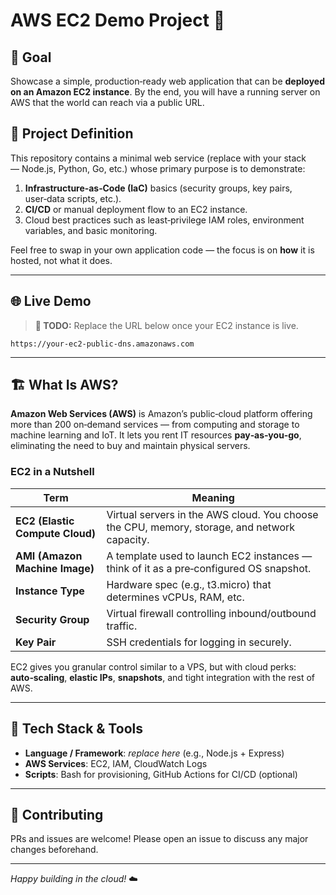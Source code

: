 # AWS EC2 Demo Project 🚀

## 🎯 Goal

Showcase a simple, production‑ready web application that can be **deployed on an Amazon EC2 instance**.  By the end, you will have a running server on AWS that the world can reach via a public URL.

## 📖 Project Definition

This repository contains a minimal web service (replace with your stack — Node.js, Python, Go, etc.) whose primary purpose is to demonstrate:

1. **Infrastructure‑as‑Code (IaC)** basics (security groups, key pairs, user‑data scripts, etc.).
2. **CI/CD** or manual deployment flow to an EC2 instance.
3. Cloud best practices such as least‑privilege IAM roles, environment variables, and basic monitoring.

Feel free to swap in your own application code — the focus is on **how** it is hosted, not what it does.

---

## 🌐 Live Demo

> **🚧 TODO:** Replace the URL below once your EC2 instance is live.

```text
https://your‑ec2‑public‑dns.amazonaws.com
```

---

## 🏗️ What Is AWS?

**Amazon Web Services (AWS)** is Amazon’s public‑cloud platform offering more than 200 on‑demand services — from computing and storage to machine learning and IoT.  It lets you rent IT resources **pay‑as‑you‑go**, eliminating the need to buy and maintain physical servers.

### EC2 in a Nutshell

| Term                            | Meaning                                                                                      |
| ------------------------------- | -------------------------------------------------------------------------------------------- |
| **EC2 (Elastic Compute Cloud)** | Virtual servers in the AWS cloud. You choose the CPU, memory, storage, and network capacity. |
| **AMI (Amazon Machine Image)**  | A template used to launch EC2 instances — think of it as a pre‑configured OS snapshot.       |
| **Instance Type**               | Hardware spec (e.g., t3.micro) that determines vCPUs, RAM, etc.                              |
| **Security Group**              | Virtual firewall controlling inbound/outbound traffic.                                       |
| **Key Pair**                    | SSH credentials for logging in securely.                                                     |

EC2 gives you granular control similar to a VPS, but with cloud perks: **auto‑scaling**, **elastic IPs**, **snapshots**, and tight integration with the rest of AWS.

---

## 🧰 Tech Stack & Tools

* **Language / Framework**: *replace here* (e.g., Node.js + Express)
* **AWS Services**: EC2, IAM, CloudWatch Logs
* **Scripts**: Bash for provisioning, GitHub Actions for CI/CD (optional)

---

## 🤝 Contributing

PRs and issues are welcome!  Please open an issue to discuss any major changes beforehand.

---

*Happy building in the cloud!* ☁️
